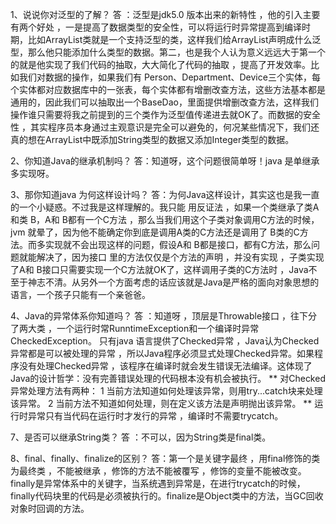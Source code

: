 1、说说你对泛型的了解？ 
答 ：泛型是jdk5.0 版本出来的新特性 ，他的引入主要有两个好处 ，一是提高了数据类型的安全性，可以将运行时异常提高到编译时期，比如ArrayList类就是一个支持泛型的类，这样我们给ArrayList声明成什么泛型，那么他只能添加什么类型的数据。第二，也是我个人认为意义远远大于第一个的就是他实现了我们代码的抽取，大大简化了代码的抽取 ，提高了开发效率。比如我们对数据的操作，如果我们有 Person、Department、Device三个实体，每个实体都对应数据库中的一张表，每个实体都有增删改查方法，这些方法基本都是通用的，因此我们可以抽取出一个BaseDao<T>，里面提供增删改查方法，这样我们操作谁只需要将我之前提到的三个类作为泛型值传递进去就OK了。而数据的安全性 ，其实程序员本身通过主观意识是完全可以避免的，何况某些情况下，我们还真的想在ArrayList中既添加String类型的数据又添加Integer类型的数据。 

2、你知道Java的继承机制吗？ 
答：知道呀，这个问题很简单呀！java 是单继承多实现呀。 

3、那你知道java 为何这样设计吗？ 
答：为何Java这样设计，其实这也是我一直的一个小疑惑。不过我是这样理解的。我只能 
用反证法 ，如果一个类继承了类A和类 B，A和 B都有一个C方法 ，那么当我们用这个子类对象调用C方法的时候，jvm 就晕了，因为他不能确定你到底是调用A类的C方法还是调用了 B类的C方法。而多实现就不会出现这样的问题，假设A和 B都是接口，都有C方法，那么问题就能解决了，因为接口 里的方法仅仅是个方法的声明 ，并没有实现 ，子类实现了A和 B接口只需要实现一个C方法就OK了，这样调用子类的C方法时 ，Java不至于神志不清。从另外一个方面考虑的话应该就是Java是严格的面向对象思想的语言，一个孩子只能有一个亲爸爸。 

4、Java的异常体系你知道吗？ 
答 ：知道呀 ，顶层是Throwable接口 ，往下分了两大类 ，一个运行时常RunntimeException和一个编译时异常CheckedException。
    只有java 语言提供了Checked异常 ，Java认为Checked异常都是可以被处理的异常 ，所以Java程序必须显式处理Checked异常。如果程序没有处理Checked异常 ，该程序在编译时就会发生错误无法编译。这体现了Java的设计哲学：没有完善错误处理的代码根本没有机会被执行。 
    ** 对Checked异常处理方法有两种： 
            1 当前方法知道如何处理该异常，则用try...catch块来处理该异常。 
            2 当前方法不知道如何处理，则在定义该方法是声明抛出该异常。 
     ** 运行时异常只有当代码在运行时才发行的异常 ，编译时不需要trycatch。


7、是否可以继承String类？ 
答 ：不可以，因为String类是final类。

8、final、finally、finalize的区别？ 
答：第一个是关键字最终 ，用final修饰的类为最终类 ，不能被继承 ，修饰的方法不能被覆写 ，修饰的变量不能被改变。finally是异常体系中的关键字，当系统遇到异常是，在进行trycatch的时候，finally代码块里的代码是必须被执行的。finalize是Object类中的方法，当GC回收对象时回调的方法。 


